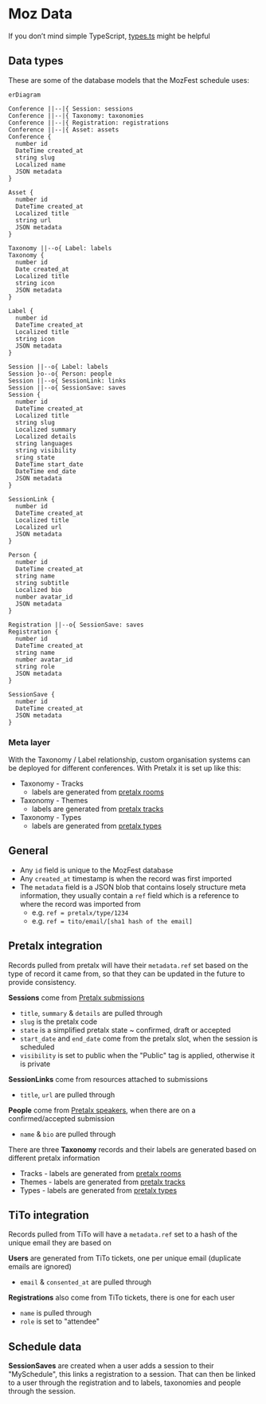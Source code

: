 # Moz Data

If you don’t mind simple TypeScript, [types.ts](https://github.com/digitalinteraction/deconf/blob/api-server/api-server/source/lib/types.ts) might be helpful

## Data types

These are some of the database models that the MozFest schedule uses:

```mermaid
erDiagram

Conference ||--|{ Session: sessions
Conference ||--|{ Taxonomy: taxonomies
Conference ||--|{ Registration: registrations
Conference ||--|{ Asset: assets
Conference {
  number id
  DateTime created_at
  string slug
  Localized name
  JSON metadata
}

Asset {
  number id
  DateTime created_at
  Localized title
  string url
  JSON metadata
}

Taxonomy ||--o{ Label: labels
Taxonomy {
  number id
  Date created_at
  Localized title
  string icon
  JSON metadata
}

Label {
  number id
  DateTime created_at
  Localized title
  string icon
  JSON metadata
}

Session ||--o{ Label: labels
Session }o--o{ Person: people
Session ||--o{ SessionLink: links
Session ||--o{ SessionSave: saves
Session {
  number id
  DateTime created_at
  Localized title
  string slug
  Localized summary
  Localized details
  string languages
  string visibility
  sring state
  DateTime start_date
  DateTime end_date
  JSON metadata
}

SessionLink {
  number id
  DateTime created_at
  Localized title
  Localized url
  JSON metadata
}

Person {
  number id
  DateTime created_at
  string name
  string subtitle
  Localized bio
  number avatar_id
  JSON metadata
}

Registration ||--o{ SessionSave: saves
Registration {
  number id
  DateTime created_at
  string name
  number avatar_id
  string role
  JSON metadata
}

SessionSave {
  number id
  DateTime created_at
  JSON metadata
}
```

### Meta layer

With the Taxonomy / Label relationship, custom organisation systems can be deployed for different conferences. With Pretalx it is set up like this:

- Taxonomy - Tracks
  - labels are generated from [pretalx rooms](https://pretalx.com/orga/event/mozilla-festival-2025/schedule/rooms/)
- Taxonomy - Themes
  - labels are generated from [pretalx tracks](https://pretalx.com/orga/event/mozilla-festival-2025/cfp/tracks/)
- Taxonomy - Types
  - labels are generated from [pretalx types](https://pretalx.com/orga/event/mozilla-festival-2025/cfp/types/)

## General

- Any `id` field is unique to the MozFest database
- Any `created_at` timestamp is when the record was first imported
- The `metadata` field is a JSON blob that contains losely structure meta information,
  they usually contain a `ref` field which is a reference to where the record was imported from
  - e.g. `ref = pretalx/type/1234`
  - e.g. `ref = tito/email/[sha1 hash of the email]`

## Pretalx integration

Records pulled from pretalx will have their `metadata.ref` set based on the type of record it came from,
so that they can be updated in the future to provide consistency.

**Sessions** come from [Pretalx submissions](https://pretalx.com/orga/event/mozilla-festival-2025/submissions/)

- `title`, `summary` & `details` are pulled through
- `slug` is the pretalx code
- `state` is a simplified pretalx state ~ confirmed, draft or accepted
- `start_date` and `end_date` come from the pretalx slot, when the session is scheduled
- `visibility` is set to public when the "Public" tag is applied, otherwise it is private

**SessionLinks** come from resources attached to submissions

- `title`, `url` are pulled through

**People** come from [Pretalx speakers](https://pretalx.com/orga/event/mozilla-festival-2025/speakers/), when there are on a confirmed/accepted submission

- `name` & `bio` are pulled through

There are three **Taxonomy** records and their labels are generated based on different pretalx information

- Tracks - labels are generated from [pretalx rooms](https://pretalx.com/orga/event/mozilla-festival-2025/schedule/rooms/)
- Themes - labels are generated from [pretalx tracks](https://pretalx.com/orga/event/mozilla-festival-2025/cfp/tracks/)
- Types - labels are generated from [pretalx types](https://pretalx.com/orga/event/mozilla-festival-2025/cfp/types/)

## TiTo integration

Records pulled from TiTo will have a `metadata.ref` set to a hash of the unique email they are based on

**Users** are generated from TiTo tickets, one per unique email (duplicate emails are ignored)

- `email` & `consented_at` are pulled through

**Registrations** also come from TiTo tickets, there is one for each user

- `name` is pulled through
- `role` is set to "attendee"

## Schedule data

**SessionSaves** are created when a user adds a session to their "MySchedule",
this links a registration to a session. That can then be linked to a user through the registration
and to labels, taxonomies and people through the session.
